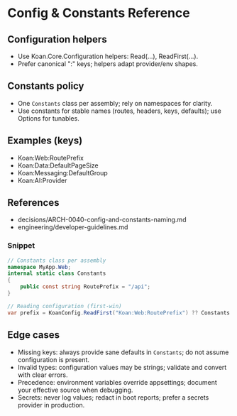 # Config & Constants Reference

## Configuration helpers
- Use Koan.Core.Configuration helpers: Read(...), ReadFirst(...).
- Prefer canonical ":" keys; helpers adapt provider/env shapes.

## Constants policy
- One `Constants` class per assembly; rely on namespaces for clarity.
- Use constants for stable names (routes, headers, keys, defaults); use Options for tunables.

## Examples (keys)
- Koan:Web:RoutePrefix
- Koan:Data:DefaultPageSize
- Koan:Messaging:DefaultGroup
- Koan:AI:Provider

## References
- decisions/ARCH-0040-config-and-constants-naming.md
 - engineering/developer-guidelines.md

### Snippet
```csharp
// Constants class per assembly
namespace MyApp.Web;
internal static class Constants
{
	public const string RoutePrefix = "/api";
}

// Reading configuration (first-win)
var prefix = KoanConfig.ReadFirst("Koan:Web:RoutePrefix") ?? Constants.RoutePrefix;
```

## Edge cases
- Missing keys: always provide sane defaults in `Constants`; do not assume configuration is present.
- Invalid types: configuration values may be strings; validate and convert with clear errors.
- Precedence: environment variables override appsettings; document your effective source when debugging.
- Secrets: never log values; redact in boot reports; prefer a secrets provider in production.
